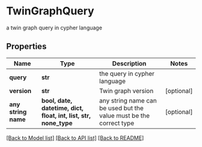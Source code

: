 # TwinGraphQuery

a twin graph query in cypher language

## Properties
Name | Type | Description | Notes
------------ | ------------- | ------------- | -------------
**query** | **str** | the query in cypher language | 
**version** | **str** | Twin graph version | [optional] 
**any string name** | **bool, date, datetime, dict, float, int, list, str, none_type** | any string name can be used but the value must be the correct type | [optional]

[[Back to Model list]](../README.md#documentation-for-models) [[Back to API list]](../README.md#documentation-for-api-endpoints) [[Back to README]](../README.md)


